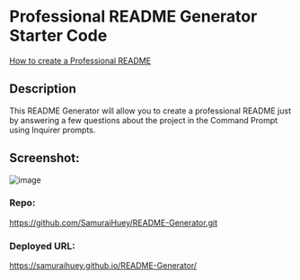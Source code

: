 # Professional README Generator Starter Code

[How to create a Professional README](./readme-guide.md)

## Description
This README Generator will allow you to create a professional README just by answering a few questions about the project in the Command Prompt using Inquirer prompts.

## Screenshot:
![image](https://user-images.githubusercontent.com/89109404/139510591-fde4cac6-0189-40bf-a39c-bdb402aa2e73.png)

### Repo:
https://github.com/SamuraiHuey/README-Generator.git
### Deployed URL:
https://samuraihuey.github.io/README-Generator/